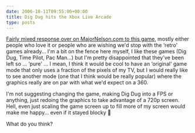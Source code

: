 ```yaml
---
date: 2006-10-11T09:55:00+00:00
title: Dig Dug hits the Xbox Live Arcade
type: posts
---
```

[Fairly mixed response over on MajorNelson.com to this game](http://www.majornelson.com/archive/2006/10/10/Soon_3A00_-Dig-Dug.aspx), mostly either people who love it or people who are wishing we'd stop with the &#8216;retro' games already... I'm a bit on the fence here myself, I like these games (Dig Dug, Time Pilot, Pac Man...) [<img alt="" hspace="0" src="http://static.flickr.com/93/221454813_a5af3ae0b1_m.jpg" align="right" border="0" />](http://www.flickr.com/photos/55732290@N00/221454813/ "")but I'm pretty disappointed that they've been left so ... &#8216;pure' ... I mean, I think it would be cool to have an &#8216;original' game mode that only uses a fraction of the pixels of my TV, but I would really like to see another mode (one that I think would be really popular) where the graphics really are on par with what we'd expect on a 360.

I'm not suggesting changing the game, making Dig Dug into a FPS or anything, just redoing the graphics to take advantage of a 720p screen. Hell, even just scaling the game screen up to fill more of my screen would make me happy... even if it stayed blocky 🙂

What do you think?
